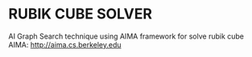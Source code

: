 # RUBIK CUBE SOLVER
AI Graph Search technique using AIMA framework for solve rubik cube 
AIMA: http://aima.cs.berkeley.edu
